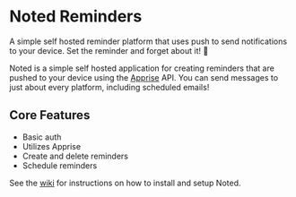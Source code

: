 # Noted Reminders
A simple self hosted reminder platform that uses push to send notifications to your device. Set the reminder and forget about it! 📢

Noted is a simple self hosted application for creating reminders that are pushed to your device using the [Apprise](https://github.com/caronc/apprise) API. You can send messages to just about every platform, including scheduled emails!

## Core Features
* Basic auth
* Utilizes Apprise
* Create and delete reminders
* Schedule reminders

See the [wiki](https://github.com/Casvt/Noted/wiki) for instructions on how to install and setup Noted.
